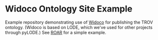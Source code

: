 # Widoco Ontology Site Example

Example repository demonstrating use of
[Widoco](https://github.com/dgarijo/Widoco) for publishing the TROV ontology. (Widoco
is based on LODE, which we've used for other projects through pyLODE.) See
[ROAR](https://leonvanwissen.nl/vocab/roar/docs/) for a simple example.

